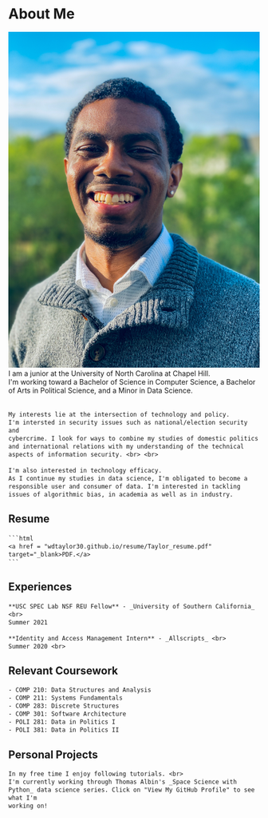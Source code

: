 # About Me
![image](images/headshot.JPEG)
    I am a junior at the University of North Carolina at Chapel Hill. <br>
    I'm working toward a Bachelor of Science in Computer Science, a Bachelor
    of Arts in Political Science, and a Minor in Data Science. <br> <br>

    My interests lie at the intersection of technology and policy.
    I'm intersted in security issues such as national/election security and
    cybercrime. I look for ways to combine my studies of domestic politics
    and international relations with my understanding of the technical
    aspects of information security. <br> <br>

    I'm also interested in technology efficacy.
    As I continue my studies in data science, I'm obligated to become a
    responsible user and consumer of data. I'm interested in tackling
    issues of algorithmic bias, in academia as well as in industry.

## Resume
    ```html
    <a href = "wdtaylor30.github.io/resume/Taylor_resume.pdf" target="_blank>PDF.</a>
    ```
## Experiences
    **USC SPEC Lab NSF REU Fellow** - _University of Southern California_ <br>
    Summer 2021

    **Identity and Access Management Intern** - _Allscripts_ <br>
    Summer 2020 <br>

## Relevant Coursework
    - COMP 210: Data Structures and Analysis
    - COMP 211: Systems Fundamentals
    - COMP 283: Discrete Structures
    - COMP 301: Software Architecture
    - POLI 281: Data in Politics I
    - POLI 381: Data in Politics II

## Personal Projects
    In my free time I enjoy following tutorials. <br>
    I'm currently working through Thomas Albin's _Space Science with Python_ data science series. Click on "View My GitHub Profile" to see what I'm
    working on!
